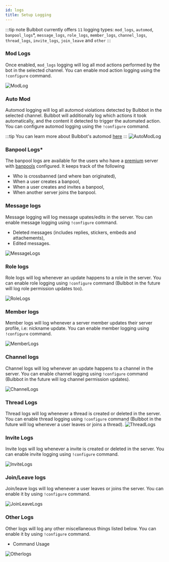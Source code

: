 ```yaml
---
id: logs
title: Setup Logging
---
```



:::tip note
Bulbbot currently offers `11` logging types: `mod_logs`, `automod`, `banpool_logs`*, `message_logs`, `role_logs`, `member_logs`, `channel_logs`, `thread_logs`, `invite_logs`, `join_leave` and `other`
:::

### Mod Logs
Once enabled, `mod_logs` logging will log all mod actions performed by the bot in the selected channel. You can enable mod action logging using the
`!configure` command.


![ModLog](./assets/Configuration/Mod_Logs.png)

### Auto Mod
Automod logging will log all automod violations detected by Bulbbot in the selected channel. Bulbbot will additionally log which actions 
it took automatically, and the content it detected to trigger the automated action. You can configure automod logging using the `!configure` command.

:::tip
You can learn more about Bulbbot's automod [here](automod.md)
:::
![AutoModLog](./assets/Configuration/Automod.png)


### Banpool Logs*
The banpool logs are available for the users who have a [premium](about-premium.md) server with [banpools](banpools.md) configured. It keeps track of the following
- Who is crossbanned (and where ban originated),
- When a user creates a banpool,
- When a user creates and invites a banpool,
- When another server joins the banpool.

### Message logs
Message logging will log message upates/edits in the server. You can enable message logging using `!configure` command.
- Deleted messages (includes replies, stickers, embeds and attachements),
- Edited messages.

![MessageLogs](./assets/Configuration/Message_Logs.png)

### Role logs 
Role logs will log whenever an update happens to a role in the server. You can enable role logging using `!configure` command (Bulbbot in the future will log role permission updates too).

![RoleLogs](./assets/Configuration/Role_Logs.png)

### Member logs
Member logs will log whenever a server member updates their server profile, i.e: nickname update. You can enable member logging using `!configure` command. 

![MemberLogs](./assets/Configuration/Member_Logs.png)

### Channel logs 
Channel logs will log whenever an update happens to a channel in the server. You can enable channel logging using `!configure` command (Bulbbot in the future will log channel permission updates).

![ChannelLogs](./assets/Configuration/Channel_Logs.png)

### Thread Logs
Thread logs will log whenever a thread is created or deleted in the server. You can enable thread logging using `!configure` command (Bulbbot in the future will log whenever a user leaves or joins a thread).
![ThreadLogs](./assets/Configuration/Thread_Logs.png)

### Invite Logs
Invite logs will log whenever a invite is created or deleted in the server. You can enable invite logging using `!configure` command.

![InviteLogs](./assets/Configuration/Invite_Logs.png)

### Join/Leave logs
Join/leave logs will log whenever a user leaves or joins the server. You can enable it by using `!configure` command.

![JoinLeaveLogs](./assets/Configuration/Join_Leave_Logs.png)

### Other Logs
Other logs will log any other miscellaneous things listed below. You can enable it by using `!configure` command.
- Command Usage

![Otherlogs](./assets/Configuration/Other_Logs.png)
